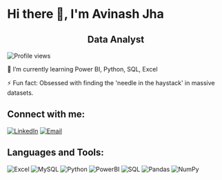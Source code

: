 # Hi there 👋, I'm Avinash Jha

<div align="center">
<h2><b>Data Analyst</b></h2>
</div>

![Profile views](https://komarev.com/ghpvc/?username=Avinash-Jha19&color=blue)

🌱 I’m currently learning Power BI, Python, SQL, Excel

⚡ Fun fact: Obsessed with finding the 'needle in the haystack' in massive datasets. 

## Connect with me:
[![LinkedIn](https://img.shields.io/badge/-LinkedIn-blue?style=flat&logo=Linkedin&logoColor=white)](https://www.linkedin.com/in/avinash-jha19/)
[![Email](https://img.shields.io/badge/Email-D14836?style=flat&logo=Gmail&logoColor=white)](mailto:avinash19.work@gmail.com)

## Languages and Tools:
![Excel](https://img.shields.io/badge/Microsoft_Excel-217346?style=flat&logo=Microsoft-Excel&logoColor=white)
![MySQL](https://img.shields.io/badge/MySQL-4479A1?style=flat&logo=MySQL&logoColor=white)
![Python](https://img.shields.io/badge/Python-3776AB?style=flat&logo=python&logoColor=white)
![PowerBI](https://img.shields.io/badge/PowerBI-F2C811?style=flat&logo=Power%20BI&logoColor=black)
![SQL](https://img.shields.io/badge/SQL-CC2927?style=flat&logo=microsoft-sql-server&logoColor=white)
![Pandas](https://img.shields.io/badge/Pandas-150458?style=flat&logo=pandas&logoColor=white)
![NumPy](https://img.shields.io/badge/NumPy-013243?style=flat&logo=NumPy&logoColor=white)
